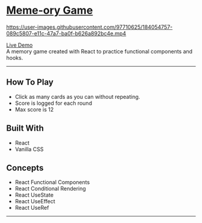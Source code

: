 # [Meme-ory Game](https://abstractdev.github.io/meme-ory-game/)
https://user-images.githubusercontent.com/97710625/184054757-089c5807-e11c-47a7-ba0f-b626a892bc4e.mp4

[Live Demo](https://abstractdev.github.io/meme-ory-game/)</br>
A memory game created with React to practice functional components and hooks.

---

## How To Play
- Click as many cards as you can without repeating.
- Score is logged for each round
- Max score is 12
## Built With
- React
- Vanilla CSS
## Concepts
- React Functional Components
- React Conditional Rendering
- React UseState
- React UseEffect
- React UseRef

---

